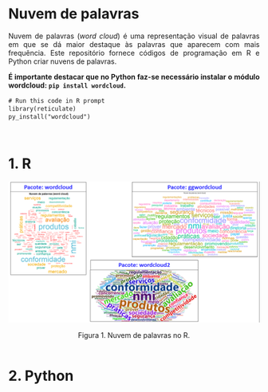 # Nuvem de palavras
<p align="justify">Nuvem de palavras (<i>word cloud</i>) é uma representação visual de palavras em que se dá maior destaque às palavras que aparecem com mais frequência. Este repositório fornece códigos de programação em R e Python criar nuvens de palavras.</p>

<p align="justify"><b>É importante destacar que no Python faz-se necessário instalar o módulo wordcloud: <code>pip install wordcloud</code>.</b></p>

```{r}
# Run this code in R prompt
library(reticulate)
py_install("wordcloud")
```

</br>

# 1. R

<p align="center"><img src="/Files/word_cloud_R.png" alt="Drawing"/></p>

<div align="center">Figura 1. Nuvem de palavras no R.</div>

</br>

# 2. Python
